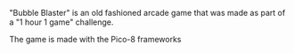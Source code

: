 "Bubble Blaster" is an old fashioned arcade game that was made as part of a "1 hour 1 game" challenge.

The game is made with the Pico-8 frameworks

